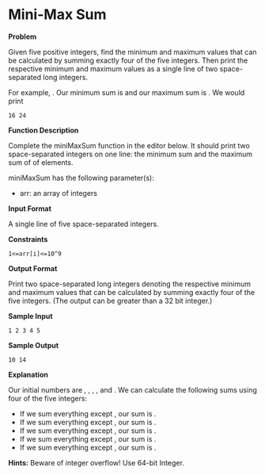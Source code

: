 # Mini-Max Sum

**Problem**

Given five positive integers, find the minimum and maximum values that can be calculated by summing exactly four of the five integers. Then print the respective minimum and maximum values as a single line of two space-separated long integers.

For example, . Our minimum sum is  and our maximum sum is . We would print

```
16 24
```

**Function Description**

Complete the miniMaxSum function in the editor below. It should print two space-separated integers on one line: the minimum sum and the maximum sum of  of  elements.

miniMaxSum has the following parameter(s):

- arr: an array of  integers

**Input Format**

A single line of five space-separated integers.

**Constraints**

```
1<=arr[i]<=10^9
```

**Output Format**

Print two space-separated long integers denoting the respective minimum and maximum values that can be calculated by summing exactly four of the five integers. (The output can be greater than a 32 bit integer.)

**Sample Input**

```
1 2 3 4 5
```

**Sample Output**

```
10 14
```

**Explanation**

Our initial numbers are , , , , and . We can calculate the following sums using four of the five integers:

- If we sum everything except , our sum is .
- If we sum everything except , our sum is .
- If we sum everything except , our sum is .
- If we sum everything except , our sum is .
- If we sum everything except , our sum is .

**Hints:** Beware of integer overflow! Use 64-bit Integer.
